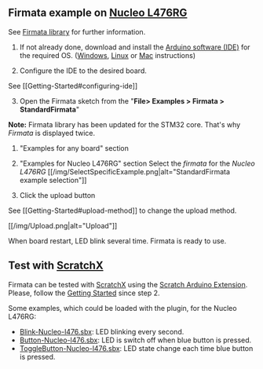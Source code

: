 ## Firmata example on [Nucleo L476RG](http://www.st.com/en/evaluation-tools/nucleo-l476rg.html)

See [Firmata library](https://www.arduino.cc/en/Reference/Firmata) for further information.

1. If not already done, download and install the [Arduino software (IDE)](https://www.arduino.cc/en/Main/Software) for the required OS.
([Windows](https://www.arduino.cc/en/Guide/Windows), [Linux](https://www.arduino.cc/en/Guide/linux) or [Mac](https://www.arduino.cc/en/Guide/MacOSX) instructions)

2. Configure the IDE to the desired board. 

  See [[Getting-Started#configuring-ide]]

3. Open the Firmata sketch from the "**File> Examples > Firmata > StandardFirmata**"

  **Note:** Firmata library has been updated for the STM32 core. That's why _Firmata_ is displayed twice.
  1. "Examples for any board" section
  2. "Examples for Nucleo L476RG" section
  Select the _firmata_ for the _Nucleo L476RG_
  [[/img/SelectSpecificExample.png|alt="StandardFirmata example selection"]]

4. Click the upload button

  See [[Getting-Started#upload-method]] to change the upload method.

  [[/img/Upload.png|alt="Upload"]]

When board restart, LED blink several time. Firmata is ready to use.

## Test with [ScratchX](http://scratchx.org/)
Firmata can be tested with [ScratchX](http://scratchx.org/) using the [Scratch Arduino Extension](http://khanning.github.io/scratch-arduino-extension/index.html).
Please, follow the [Getting Started](http://khanning.github.io/scratch-arduino-extension/gettingstarted.html) since step 2.

Some examples, which could be loaded with the plugin, for the Nucleo L476RG:
*  [Blink-Nucleo-l476.sbx](/data/scratchx/Blink-Nucleo-l476.sbx): LED blinking every second.
*  [Button-Nucleo-l476.sbx](/data/scratchx/Button-Nucleo-l476.sbx): LED is switch off when blue button is pressed.
*  [ToggleButton-Nucleo-l476.sbx](/data/scratchx/ToggleButton-Nucleo-l476.sbx): LED state change each time blue button is pressed.
